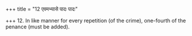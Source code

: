 +++
title = "12 एवमभ्यासे पादः पादः"

+++
12. In like manner for every repetition (of the crime), one-fourth of the penance (must be added).
